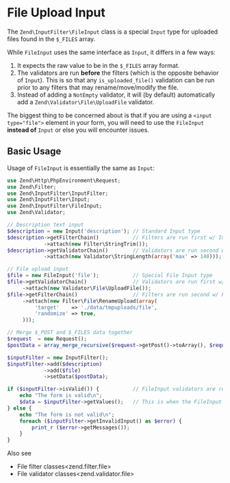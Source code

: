 # File Upload Input

The `Zend\InputFilter\FileInput` class is a special `Input` type for uploaded files found in the
`$_FILES` array.

While `FileInput` uses the same interface as `Input`, it differs in a few ways:

1.  It expects the raw value to be in the `$_FILES` array format.
2.  The validators are run **before** the filters (which is the opposite behavior of `Input`). This
is so that any `is_uploaded_file()` validation can be run prior to any filters that may
rename/move/modify the file.
3.  Instead of adding a `NotEmpty` validator, it will (by default) automatically add a
`Zend\Validator\File\UploadFile` validator.

The biggest thing to be concerned about is that if you are using a `<input type="file">` element in
your form, you will need to use the `FileInput` **instead of** `Input` or else you will encounter
issues.

## Basic Usage

Usage of `FileInput` is essentially the same as `Input`:

```php
use Zend\Http\PhpEnvironment\Request;
use Zend\Filter;
use Zend\InputFilter\InputFilter;
use Zend\InputFilter\Input;
use Zend\InputFilter\FileInput;
use Zend\Validator;

// Description text input
$description = new Input('description'); // Standard Input type
$description->getFilterChain()           // Filters are run first w/ Input
            ->attach(new Filter\StringTrim());
$description->getValidatorChain()        // Validators are run second w/ Input
            ->attach(new Validator\StringLength(array('max' => 140)));

// File upload input
$file = new FileInput('file');           // Special File Input type
$file->getValidatorChain()               // Validators are run first w/ FileInput
     ->attach(new Validator\File\UploadFile());
$file->getFilterChain()                  // Filters are run second w/ FileInput
     ->attach(new Filter\File\RenameUpload(array(
         'target'    => './data/tmpuploads/file',
         'randomize' => true,
     )));

// Merge $_POST and $_FILES data together
$request  = new Request();
$postData = array_merge_recursive($request->getPost()->toArray(), $request->getFiles()->toArray());

$inputFilter = new InputFilter();
$inputFilter->add($description)
            ->add($file)
            ->setData($postData);

if ($inputFilter->isValid()) {           // FileInput validators are run, but not the filters...
    echo "The form is valid\n";
    $data = $inputFilter->getValues();   // This is when the FileInput filters are run.
} else {
    echo "The form is not valid\n";
    foreach ($inputFilter->getInvalidInput() as $error) {
        print_r ($error->getMessages());
    }
}
```

Also see

- File filter classes&lt;zend.filter.file&gt;
- File validator classes&lt;zend.validator.file&gt;

